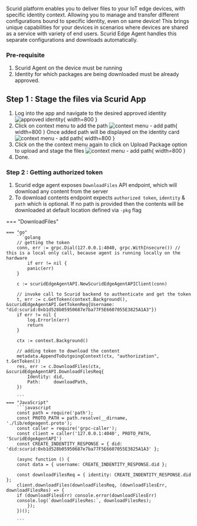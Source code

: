 Scurid platform enables you to deliver files to your IoT edge devices, with specific identity context. Allowing you to manage and transfer different configurations bound to specific identity, even on same device! This brings unique capabilities for your devices in scenarios where devices are shared as a service with variety of end users. Scurid Edge Agent handles this separate configurations and downloads automatically.

### Pre-requisite
1. Scurid Agent on the device must be running
2. Identity for which packages are being downloaded must be already approved.  

## Step 1 :  Stage the files via Scurid App
1. Log into the app and navigate to the desired approved identity ![approved identity](https://storage.cloud.google.com/scurid/public/docs/images/approvedIdentityForUpload.png){ width=800 }
2. Click on context menu to add the path ![context menu - add path](https://storage.cloud.google.com/scurid/public/docs/images/contextMenuAddPath.png){ width=800 }
Once added path will be displayed on the identity card  ![context menu - add path](https://storage.cloud.google.com/scurid/public/docs/images/approvedIdentityWithPath.png){ width=800 }
3. Click on the the context menu again to click on Upload Package option to upload and stage the files ![context menu - add path](https://storage.cloud.google.com/scurid/public/docs/images/uploadPackage.png){ width=800 }
4. Done.

### Step 2 :  Getting authorized token
1. Scurid edge agent exposes `DownloadFiles` API endpoint, which will download any content from the server
2. To download contents endpoint expects `authorized token`,  `identity` & `path` which is optional. If no path is provided then the contents will be downloaded at default location defined via `-pkg` flag

=== "DownloadFiles"

    === "go"
        ```golang
        // getting the token
        conn, err := grpc.Dial(127.0.0.1:4040, grpc.WithInsecure()) // this is a local only call, because agent is running locally on the hardware
	        if err != nil {
		    panic(err)
	    }
        
	    c := scuridEdgeAgentAPI.NewScuridEdgeAgentAPIClient(conn)

        // invoke call to Scurid backend to authenticate and get the token
	    t, err := c.GetToken(context.Background(), &scuridEdgeAgentAPI.GetTokenReq{Username: "did:scurid:0xb1d528b05950687e7ba77F5E6607055E3825A1A3"})
	    if err != nil {
		    log.Errorln(err)
		    return
        }

	    ctx := context.Background()

        // adding token to download the content
	    metadata.AppendToOutgoingContext(ctx, "authorization", t.GetToken())
	    res, err := c.DownloadFiles(ctx, &scuridEdgeAgentAPI.DownloadFilesReq{
		    Identity: did,
		    Path:     downloadPath,
        })

        ```
    === "JavaScript"
        ```javascript
        const path = require('path');
        const PROTO_PATH = path.resolve(__dirname, './lib/edgeagent.proto');
        const caller = require('grpc-caller');
        const client = caller('127.0.0.1:4040', PROTO_PATH, 'ScuridEdgeAgentAPI')
        const CREATE_INDENTITY_RESPONSE = { did: 'did:scurid:0xb1d528b05950687e7ba77F5E6607055E3825A1A3' };

        (async function () {
        const data = { username: CREATE_INDENTITY_RESPONSE.did };
        
        const downloadFilesReq = { identity: CREATE_INDENTITY_RESPONSE.did };
        client.downloadFiles(downloadFilesReq, (downloadFilesErr, downloadFilesRes) => {
        if (downloadFilesErr) console.error(downloadFilesErr)
        console.log(`downloadFilesRes:`, downloadFilesRes);
            });
        })();

        ```